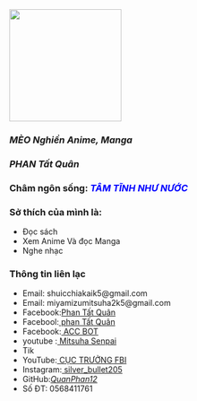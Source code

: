 <!DOCTYPE html>
<html lang="en">
  <head>
    <meta charset="UTF-8" />
    <meta name="viewport" content="width=device-width, initial-scale=1"/>
    <link rel="icon" href="https://github.com/settings/security-log"/>
    <title>Mèo Nghiền Anime</title>
  </head>
  <body>
    <img
      width="200"
      src="https://i.pinimg.com/236x/da/1f/7c/da1f7c06bde9d3b6dce7a2c2fd75e642.jpg"/>
    <h3> <i>MÈO Nghiền Anime, Manga</i></h3>
    <h3><i>PHAN Tất Quân</i></h3>
    <dip> 
        <h3>
           Châm ngôn sống: <font color="blue"><i> TÂM TĨNH NHƯ NƯỚC </i> </font>
        </h3>
    </dip>
    <dip>
      <h3>Sở thích của mình là:</h3>
       <ul>
        <li>Đọc sách</li>
        <li>Xem Anime Và đọc Manga</li>
        <li>Nghe nhạc</li>
      </ul>
    </dip>
    <footer>
        <h3> Thông tin liên lạc </h3>
        <ul>
            <li>Email: shuicchiakaik5@gmail.com</li>
            <li>Email: miyamizumitsuha2k5@gmail.com</li>
            <li>Facebook:<a href="https://www.facebook.com/phantatquan2k5">Phan Tất Quân </a></li>
            <li>Facebool:<a href="http://www.facebook.com/pquan2005"> phan Tất Quân</a></li>
            <li>Facebook:<a href="https://www.facebook.com/profile.php?id=61555442279651"> ACC BOT </a></li>
            <li> youtube :<a href ="https://www.youtube.com/channel/UCFgj5OBh0P4SEXraQJlZfEQ">  Mitsuha Senpai</a></li>
            <li>Tik<li>YouTube:<a href="https://www.tiktok.com/@shuichiakaik5?is_from_webapp=1&sender_device=pc">  CỤC TRƯỞNG FBI</a></li>
            <li>Instagram:<a href="https://www.instagram.com/silver_bullet205/">   silver_bullet205</a></li>
            <li>GitHub:<a href="https://github.com/QuanPhan12"><i>QuanPhan12</i></a></li>
            <li>Số ĐT: 0568411761 </li>
        </ul>
            <head>
            <style>
            body {
              background-image: url('https://i.pinimg.com/564x/28/61/d3/2861d3ae0464db2bb08008b4b03262f8.jpg');
              background-repeat: no-repeat;
              background-attachment: fixed;  
              background-size: cover;
            }
          </style>
         </head>
  </body>
</html>
